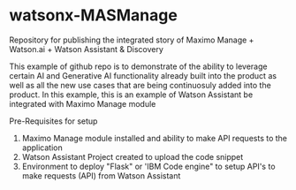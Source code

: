 # watsonx-MASManage
Repository for publishing the integrated story of Maximo Manage + Watson.ai + Watson Assistant &amp; Discovery

This example of github repo is to demonstrate of the ability to leverage certain AI and Generative AI functionality already built into the product as well as all the new use cases that are being continuosuly added into the product. In this example, this is an example of Watson Assistant be integrated with Maximo Manage module

Pre-Requisites for setup
1) Maximo Manage module installed and ability to make API requests to the application
2) Watson Assistant Project created to upload the code snippet
3) Environment to deploy "Flask" or 'IBM Code engine" to setup API's to make requests (API) from Watson Assistant
